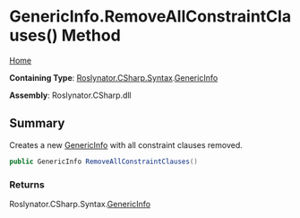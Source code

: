 # GenericInfo\.RemoveAllConstraintClauses\(\) Method

[Home](../../../../../README.md)

**Containing Type**: [Roslynator.CSharp.Syntax](../../README.md)\.[GenericInfo](../README.md)

**Assembly**: Roslynator\.CSharp\.dll

## Summary

Creates a new [GenericInfo](../README.md) with all constraint clauses removed\.

```csharp
public GenericInfo RemoveAllConstraintClauses()
```

### Returns

Roslynator\.CSharp\.Syntax\.[GenericInfo](../README.md)

